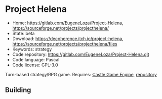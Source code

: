 # Project Helena

- Home: https://gitlab.com/EugeneLoza/Project-Helena, https://sourceforge.net/projects/projecthelena/
- State: beta
- Download: https://decoherence.itch.io/project-helena, https://sourceforge.net/projects/projecthelena/files
- Keywords: strategy
- Code repository: https://gitlab.com/EugeneLoza/Project-Helena.git
- Code language: Pascal
- Code license: GPL-3.0

Turn-based strategy/RPG game.
Requires: [Castle Game Engine](https://castle-engine.io/index.php), [repository](https://github.com/castle-engine/castle-engine)

## Building
